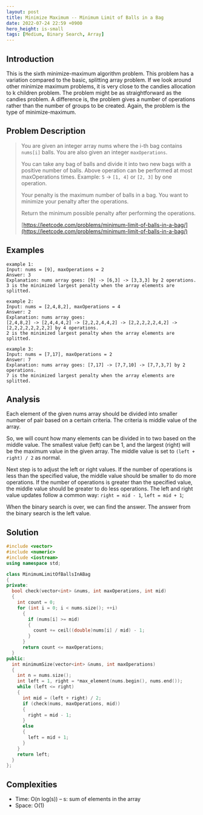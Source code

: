 ```yaml
---
layout: post
title: Minimize Maximum -- Minimum Limit of Balls in a Bag
date: 2022-07-24 22:59 +0900
hero_height: is-small
tags: [Medium, Binary Search, Array]
---
```

## Introduction
This is the sixth minimize-maximum algorithm problem.
This problem has a variation compared to the basic, splitting array problem.
If we look around other minimize maximum problems, it is very close to the candies allocation to k children problem.
The problem might be as straightforward as the candies problem.
A difference is, the problem gives a number of operations rather than the number of groups to be created.
Again, the problem is the type of minimize-maximum.

## Problem Description
> You are given an integer array nums where the i-th bag contains `nums[i]` balls.
> You are also given an integer `maxOperations`.
>
> You can take any bag of balls and divide it into two new bags with a positive number of balls.
> Above operation can be performed at most maxOperations times.
> Example: `5` -> `[1, 4]` or `[2, 3]` by one operation.
> 
> Your penalty is the maximum number of balls in a bag.
> You want to minimize your penalty after the operations.
>
> Return the minimum possible penalty after performing the operations.
> 
> [https://leetcode.com/problems/minimum-limit-of-balls-in-a-bag/](https://leetcode.com/problems/minimum-limit-of-balls-in-a-bag/)

## Examples
```
example 1:
Input: nums = [9], maxOperations = 2
Answer: 3
Explanation: nums array goes: [9] -> [6,3] -> [3,3,3] by 2 operations. 
3 is the minimized largest penalty when the array elements are splitted.
```
```
example 2:
Input: nums = [2,4,8,2], maxOperations = 4
Answer: 2
Explanation: nums array goes:
[2,4,8,2] -> [2,4,4,4,2] -> [2,2,2,4,4,2] -> [2,2,2,2,2,4,2] -> [2,2,2,2,2,2,2,2] by 4 operations.
2 is the minimized largest penalty when the array elements are splitted.
```
```
example 3:
Input: nums = [7,17], maxOperations = 2
Answer: 7
Explanation: nums array goes: [7,17] -> [7,7,10] -> [7,7,3,7] by 2 operations.
7 is the minimized largest penalty when the array elements are splitted.
```

## Analysis
Each element of the given nums array should be divided into smaller number of pair based on a certain criteria.
The criteria is middle value of the array.

So, we will count how many elements can be divided in to two based on the middle value.
The smallest value (left) can be 1, and the largest (right) will be the maximum value in the given array.
The middle value is set to `(left + right) / 2` as normal.

Next step is to adjust the left or right values.
If the number of operations is less than the specified value, the middle value should be smaller to do more operations.
If the number of operations is greater than the specified value, the middle value should be greater to do less operations.
The left and right value updates follow a common way:  `right = mid - 1`, `left = mid + 1`;

When the binary search is over, we can find the answer.
The answer from the binary search is the left value.


## Solution
```cpp
#include <vector>
#include <numeric>
#include <iostream>
using namespace std;

class MinimumLimitOfBallsInABag
{
private:
  bool check(vector<int> &nums, int maxOperations, int mid)
  {
    int count = 0;
    for (int i = 0; i < nums.size(); ++i)
      {
        if (nums[i] >= mid)
        {
          count += ceil((double)nums[i] / mid) - 1;
        }
      }
      return count <= maxOperations;
  }
public:
  int minimumSize(vector<int> &nums, int maxOperations)
  {
    int n = nums.size();
    int left = 1, right = *max_element(nums.begin(), nums.end());
    while (left <= right)
    {
      int mid = (left + right) / 2;
      if (check(nums, maxOperations, mid))
      {
        right = mid - 1;
      }
      else
      {
        left = mid + 1;
      }
    }
    return left;
  }
};
```


## Complexities
- Time: O(n log(s)) – s: sum of elements in the array
- Space: O(1)
